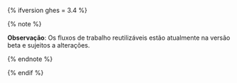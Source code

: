 {% ifversion ghes = 3.4 %}

{% note %}

**Observação**: Os fluxos de trabalho reutilizáveis estão atualmente na versão beta e sujeitos a alterações.

{% endnote %}

{% endif %}
